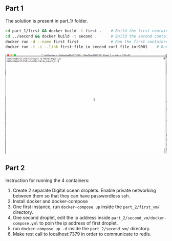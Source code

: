 ## Part 1

The solution is present in part_1/ folder.

```bash
cd part_1/first && docker build -t first .    # Build the first container
cd ../second && docker build -t second .      # Build the second container
docker run -d --name first first              # Run the first containre
docker run -t -i --link first:file_io second curl file_io:9001    # Run second container in linked mode to first container to get o/p
```

![part 1 demo](images/hw_4_part_1.gif)

## Part 2

Instruction for running the 4 containers:

1) Create 2 separate Digital ocean droplets. Enable private networking between them so that they can have passwordless ssh.
2) Install docker and docker-compose
3) One first instance, run `docker-compose up` inside the `part_2/first_vm/` directory.
4) One second droplet, edit the ip address inside `part_2/second_vm/docker-compose.yml` to poin the ip address of first droplet.
5) run `docker-compose up -d` inside the `part_2/second_vm/` directory.
6) Make rest call to localhost:7379 in order to communicate to redis.
